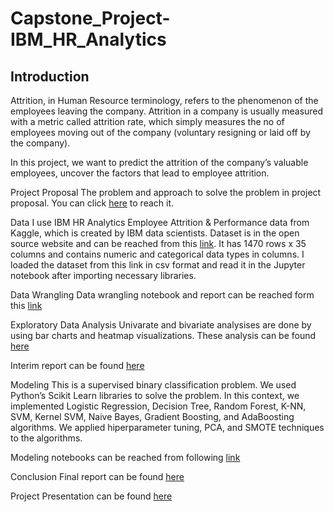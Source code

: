 # Capstone_Project-IBM_HR_Analytics

## Introduction
Attrition, in Human Resource terminology, refers to the phenomenon of the employees leaving the company. Attrition in a company is usually measured with a metric called attrition rate, which simply measures the no of employees moving out of the company (voluntary resigning or laid off by the company).   
 
In this project, we want to predict the attrition of the company’s valuable employees, uncover the factors that lead to employee attrition.

Project Proposal
The problem and approach to solve the problem in project proposal. You can click [here](https://github.com/ShiningData/Capstone_Project-IBM_HR_Analytics/blob/master/Project%20Proposal/Capstone%20Project%20Proposal.pdf) to reach it.

Data
I use IBM HR Analytics Employee Attrition & Performance data from Kaggle, which is created by IBM data scientists. Dataset is in the open source website and can be reached from this [link](https://github.com/ShiningData/Capstone_Project-IBM_HR_Analytics/tree/master/data). It has 1470 rows x 35 columns and contains numeric and categorical data types in columns. I loaded the dataset from this link in csv format and read it in the Jupyter notebook after importing necessary libraries.

Data Wrangling
Data wrangling notebook and report can be reached form this [link](https://github.com/ShiningData/Capstone_Project-IBM_HR_Analytics/tree/master/Data_Wrangling) 

Exploratory Data Analysis
Univarate and bivariate analysises are done by using bar charts and heatmap visualizations. These analysis can be found [here](https://github.com/ShiningData/Capstone_Project-IBM_HR_Analytics/blob/master/Exploratory%20Data%20Analysis/Exploratory%20Data%20Analysis%20Notebook.ipynb)

Interim report can be found [here](https://github.com/ShiningData/Capstone_Project-IBM_HR_Analytics/blob/master/Capstone%20Project%20Interim%20Report/Capstone%20Project%20Mid-Report.pdf)

Modeling
This is a supervised binary classification problem. We used Python’s Scikit Learn libraries to solve the problem. In this context, we implemented Logistic Regression, Decision Tree, Random Forest, K-NN, SVM, Kernel SVM, Naive Bayes, Gradient Boosting, and AdaBoosting algorithms. We applied hiperparameter tuning, PCA, and SMOTE techniques to the algorithms. 

Modeling notebooks can be reached from following [link](https://github.com/ShiningData/Capstone_Project-IBM_HR_Analytics/blob/master/Machine_Learning/HR%20Analytics%20Employee%20Attrition%20and%20Performance.ipynb)

Conclusion
Final report can be found [here](https://github.com/ShiningData/Capstone_Project-IBM_HR_Analytics/blob/master/Milestone_Report/Final%20Capstone%20Project%20Report%20.pdf)

Project Presentation can be found [here](https://github.com/ShiningData/Capstone_Project-IBM_HR_Analytics/blob/master/Milestone_Report/Capstone%20Project%20Presentation.pptx)
